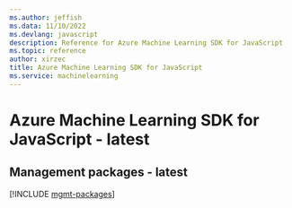```yaml
---
ms.author: jeffish
ms.data: 11/10/2022
ms.devlang: javascript
description: Reference for Azure Machine Learning SDK for JavaScript
ms.topic: reference
author: xirzec
title: Azure Machine Learning SDK for JavaScript
ms.service: machinelearning
---
```

# Azure Machine Learning SDK for JavaScript - latest

## Management packages - latest
[!INCLUDE [mgmt-packages](machine-learning-mgmt-index.md)]